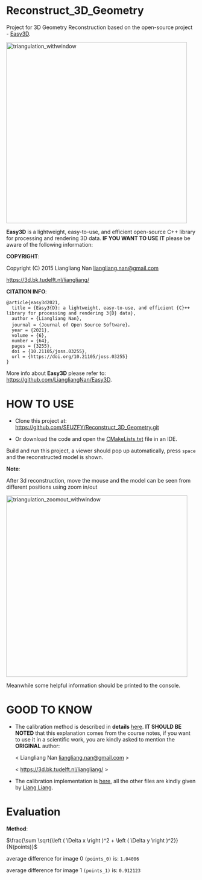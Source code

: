 # Reconstruct_3D_Geometry

Project for 3D Geometry Reconstruction based on the open-source project - [Easy3D](
https://github.com/LiangliangNan/Easy3D).

<img width="479" alt="triangulation_withwindow" src="https://user-images.githubusercontent.com/72781910/169665465-5a8e8be5-1c91-42e9-96a9-8f82470c0fd3.PNG">

**Easy3D** is a lightweight, easy-to-use, and efficient open-source C++ library for processing and rendering 3D data. **IF YOU WANT TO USE IT** please be aware of the following information:

**COPYRIGHT**:

Copyright (C) 2015 Liangliang Nan <liangliang.nan@gmail.com>

https://3d.bk.tudelft.nl/liangliang/

**CITATION INFO**:
```
@article{easy3d2021,
  title = {Easy3{D}: a lightweight, easy-to-use, and efficient {C}++ library for processing and rendering 3{D} data},
  author = {Liangliang Nan},
  journal = {Journal of Open Source Software}，
  year = {2021},
  volume = {6},
  number = {64},
  pages = {3255},
  doi = {10.21105/joss.03255},
  url = {https://doi.org/10.21105/joss.03255}
}
```

More info about **Easy3D** please refer to: https://github.com/LiangliangNan/Easy3D.

# HOW TO USE

* Clone this project at: https://github.com/SEUZFY/Reconstruct_3D_Geometry.git

* Or download the code and open the [CMakeLists.txt](https://github.com/SEUZFY/Reconstruct_3D_Geometry/blob/master/CMakeLists.txt) file in an IDE.

Build and run this project, a viewer should pop up automatically, press `space` and the reconstructed model is shown.

**Note**: 

After 3d reconstruction, move the mouse and the model can be seen from different positions using zoom in/out

<img width="480" alt="triangulation_zoomout_withwindow" src="https://user-images.githubusercontent.com/72781910/169691743-fa836ec5-dee1-4947-9707-d12a012e9f61.png">

Meanwhile some helpful information should be printed to the console.

# GOOD TO KNOW

* The calibration method is described in **details** [here](https://github.com/SEUZFY/Camera_Calibration/blob/master/Calibration_method_explanation/camera_calibration.pdf). **IT SHOULD BE NOTED** that this explanation comes from the course notes, if you want to use it in a scientific work, you are kindly asked to mention the **ORIGINAL** author: 
  
  < Liangliang Nan <liangliang.nan@gmail.com> >
  
  < https://3d.bk.tudelft.nl/liangliang/ > 

* The calibration implementation is [here](https://github.com/SEUZFY/Reconstruct_3D_Geometry/blob/master/Triangulation/triangulation_method.cpp), all the other files are kindly given by [Liang Liang](https://3d.bk.tudelft.nl/liangliang/).

# Evaluation

**Method**:

$\frac{\sum \sqrt{\left ( \Delta x \right )^2 + \left ( \Delta y \right )^2}}{N(points)}$

average difference for image 0 `(points_0)` is:
`1.04006`

average difference for image 1 `(points_1)` is:
`0.912123`

